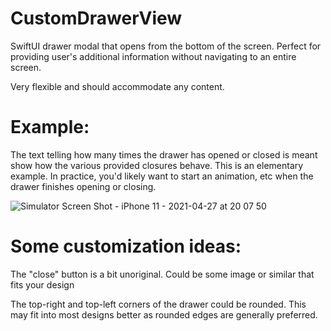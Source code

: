 # CustomDrawerView
SwiftUI drawer modal that opens from the bottom of the screen. Perfect for providing user's additional information without navigating to an entire screen.

Very flexible and should accommodate any content.

# Example: 

The text telling how many times the drawer has opened or closed is meant show how the various provided closures behave. This is an elementary example. In practice, you'd likely want to start an animation, etc when the drawer finishes opening or closing.

![Simulator Screen Shot - iPhone 11 - 2021-04-27 at 20 07 50](https://user-images.githubusercontent.com/81925718/116330991-5bad1400-a794-11eb-8fdb-b01d7a457019.png)


# Some customization ideas:

The "close" button is a bit unoriginal. Could be some image or similar that fits your design

The top-right and top-left corners of the drawer could be rounded. This may fit into most designs better as rounded edges are generally preferred.


